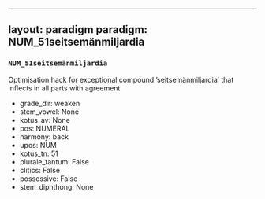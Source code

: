 
---
layout: paradigm
paradigm: NUM_51seitsemänmiljardia
---
### ` NUM_51seitsemänmiljardia `

Optimisation hack for exceptional compound ’seitsemänmiljardia’ that inflects in all parts with agreement
* grade_dir: weaken
* stem_vowel: None
* kotus_av: None
* pos: NUMERAL
* harmony: back
* upos: NUM
* kotus_tn: 51
* plurale_tantum: False
* clitics: False
* possessive: False
* stem_diphthong: None
